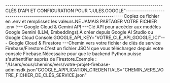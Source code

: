 -----------------------------------------------------------------------------CLÉS D'API ET CONFIGURATION POUR "JULES.GOOGLE"-----------------------------------------------------------------------------Copiez ce fichier en .env et remplissez les valeurs.NE JAMAIS PARTAGER VOTRE FICHIER .env !--- Google Cloud & Gemini API ---Clé API pour accéder aux modèles Google Gemini (LLM, Embeddings).À créer depuis Google AI Studio ou Google Cloud Console.GOOGLE_API_KEY="VOTRE_CLÉ_API_GOOGLE_ICI"--- Google Cloud & Firestore ---Chemin vers votre fichier de clés de service Firebase/Firestore.C'est un fichier JSON que vous téléchargez depuis votre console Firebase.Nécessaire pour que le backend Python puisse s'authentifier auprès de Firestore.Exemple : "/Users/vous/chemins/vers/votre-projet-firebase-adminsdk.json"GOOGLE_APPLICATION_CREDENTIALS="CHEMIN_VERS_VOTRE_FICHIER_DE_CLÉS_SERVICE.json"

